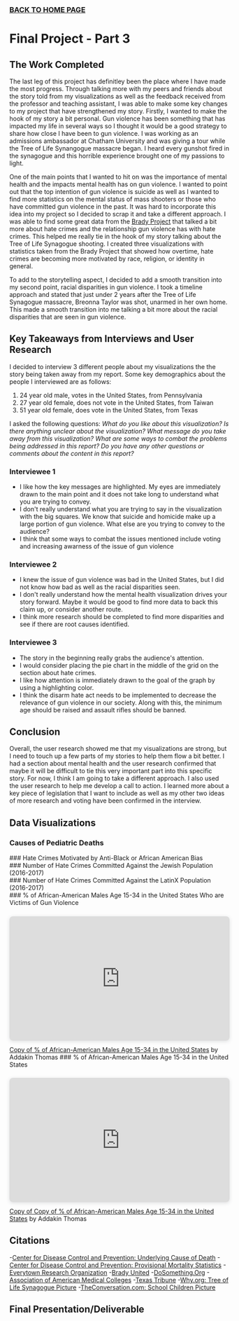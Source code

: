### [BACK TO HOME PAGE](https://addak1nthomas.github.io/portfolio/)

# Final Project - Part 3

## The Work Completed

The last leg of this project has definitley been the place where I have made the most progress. Through talking more with my peers and friends about the story told from my visualizations as well as the feedback received from the professor and teaching assistant, I was able to make some key changes to my project that have strengthened my story.
Firstly, I wanted to make the hook of my story a bit personal. Gun violence has been something that has impacted my life in several ways so I thought it would be a good strategy to share how close I have been to gun violence. I was working as an admissions ambassador at Chatham University and was giving a tour while the Tree of Life Synangogue massacre began. I heard every gunshot fired in the synagogue and this horrible experience brought one of my passions to light.

One of the main points that I wanted to hit on was the importance of mental health and the impacts mental health has on gun violence. I wanted to point out that the top intention of gun violence is suicide as well as I wanted to find more statistics on the mental status of mass shooters or those who have committed gun violence in the past. It was hard to incorporate this idea into my project so I decided to scrap it and take a different approach.
I was able to find some great data from the [Brady Project](https://www.bradyunited.org/) that talked a bit more about hate crimes and the relationship gun violence has with hate crimes. This helped me really tie in the hook of my story talking about the Tree of Life Synagogue shooting.
I created three visualizations with statistics taken from the Brady Project that showed how overtime, hate crimes are becoming more motivated by race, religion, or identity in general.

To add to the storytelling aspect, I decided to add a smooth transition into my second point, racial disparities in gun violence. I took a timeline approach and stated that just under 2 years after the Tree of Life Synagogue massacre, Breonna Taylor was shot, unarmed in her own home. This made a smooth transition into me talking a bit more about the racial disparities that are seen in gun violence. 

## Key Takeaways from Interviews and User Research

I decided to interview 3 different people about my visualizations the the story being taken away from my report. Some key demographics about the people I interviewed are as follows:
  1. 24 year old male, votes in the United States, from Pennsylvania
  2. 27 year old female, does not vote in the United States, from Taiwan
  3. 51 year old female, does vote in the United States, from Texas

I asked the following questions:
  _What do you like about this visualization?_
  _Is there anything unclear about the visualization?_
  _What message do you take away from this visualization?_
  _What are some ways to combat the problems being addressed in this report?_
  _Do you have any other questions or comments about the content in this report?_
  
### Interviewee 1
  - I like how the key messages are highlighted. My eyes are immediately drawn to the main point and it does not take long to understand what you are trying to convey.
  - I don't really understand what you are trying to say in the visualization with the big squares. We know that suicide and homicide make up a large portion of gun    violence. What else are you trying to convey to the audience?
  - I think that some ways to combat the issues mentioned include voting and increasing awarness of the issue of gun violence

### Interviewee 2 
  - I knew the issue of gun violence was bad in the United States, but I did not know how bad as well as the racial disparities seen.
  - I don't really understand how the mental health visualization drives your story forward. Maybe it would be good to find more data to back this claim up, or consider another route.
  - I think more research should be completed to find more disparities and see if there are root causes identified.

### Interviewee 3
  - The story in the beginning really grabs the audience's attention.
  - I would consider placing the pie chart in the middle of the grid on the section about hate crimes.
  - I like how attention is immediately drawn to the goal of the graph by using a highlighting color.
  - I think the disarm hate act needs to be implemented to decrease the relevance of gun violence in our society. Along with this, the minimum age should be raised and assault rifles should be banned.

## Conclusion 
Overall, the user research showed me that my visualizations are strong, but I need to touch up a few parts of my stories to help them flow a bit better. I had a section about mental health and the user research confirmed that maybe it will be difficult to tie this very important part into this specific story. For now, I think I am going to take a different approach. 
I also used the user research to help me develop a call to action. I learned more about a key piece of legislation that I want to include as well as my other two ideas of more research and voting have been confirmed in the interview.

## Data Visualizations
### Causes of Pediatric Deaths
<div class="flourish-embed flourish-chart" data-src="visualisation/11372608"><script src="https://public.flourish.studio/resources/embed.js"></script></div>
### Hate Crimes Motivated by Anti-Black or African American Bias
<div class="flourish-embed flourish-chart" data-src="visualisation/11440470"><script src="https://public.flourish.studio/resources/embed.js"></script></div>
### Number of Hate Crimes Committed Against the Jewish Population (2016-2017)
<div class="flourish-embed flourish-chart" data-src="visualisation/11440296"><script src="https://public.flourish.studio/resources/embed.js"></script></div>
### Number of Hate Crimes Committed Against the LatinX Population (2016-2017)
<div class="flourish-embed flourish-chart" data-src="visualisation/11440402"><script src="https://public.flourish.studio/resources/embed.js"></script></div>
### % of African-American Males Age 15-34 in the United States Who are Victims of Gun Violence
<div style="position: relative; width: 100%; height: 0; padding-top: 56.2500%;
 padding-bottom: 0; box-shadow: 0 2px 8px 0 rgba(63,69,81,0.16); margin-top: 1.6em; margin-bottom: 0.9em; overflow: hidden;
 border-radius: 8px; will-change: transform;">
  <iframe loading="lazy" style="position: absolute; width: 100%; height: 100%; top: 0; left: 0; border: none; padding: 0;margin: 0;"
    src="https:&#x2F;&#x2F;www.canva.com&#x2F;design&#x2F;DAFOGeStBRI&#x2F;view?embed" allowfullscreen="allowfullscreen" allow="fullscreen">
  </iframe>
</div>
<a href="https:&#x2F;&#x2F;www.canva.com&#x2F;design&#x2F;DAFOGeStBRI&#x2F;view?utm_content=DAFOGeStBRI&amp;utm_campaign=designshare&amp;utm_medium=embeds&amp;utm_source=link" target="_blank" rel="noopener">Copy of % of African-American Males Age 15-34 in the United States</a> by Addakin Thomas
### % of African-American Males Age 15-34 in the United States
<div style="position: relative; width: 100%; height: 0; padding-top: 56.2500%;
 padding-bottom: 0; box-shadow: 0 2px 8px 0 rgba(63,69,81,0.16); margin-top: 1.6em; margin-bottom: 0.9em; overflow: hidden;
 border-radius: 8px; will-change: transform;">
  <iframe loading="lazy" style="position: absolute; width: 100%; height: 100%; top: 0; left: 0; border: none; padding: 0;margin: 0;"
    src="https:&#x2F;&#x2F;www.canva.com&#x2F;design&#x2F;DAFOGd4NLXU&#x2F;view?embed" allowfullscreen="allowfullscreen" allow="fullscreen">
  </iframe>
</div>
<a href="https:&#x2F;&#x2F;www.canva.com&#x2F;design&#x2F;DAFOGd4NLXU&#x2F;view?utm_content=DAFOGd4NLXU&amp;utm_campaign=designshare&amp;utm_medium=embeds&amp;utm_source=link" target="_blank" rel="noopener">Copy of Copy of % of African-American Males Age 15-34 in the United States</a> by Addakin Thomas

## Citations
-[Center for Disease Control and Prevention: Underlying Cause of Death](https://wonder.cdc.gov/controller/saved/D76/D262F294)
-[Center for Disease Control and Prevention: Provisional Mortality Statistics](https://wonder.cdc.gov/controller/saved/D176/D298F965)
-[Everytown Research Organization](https://everytownresearch.org/report/gun-violence-in-america/)
-[Brady United](https://www.bradyunited.org/fact-sheets/hate-crimes-and-gun-violence)
-[DoSomething.Org](https://www.dosomething.org/us/articles/black-lives-taken)
-[Association of American Medical Colleges](https://www.aamc.org/news-insights/crossroads-addressing-gun-violence-public-health-crisis)
-[Texas Tribune](https://www.texastribune.org/2022/05/25/uvalde-school-shooting-victims/)
-[Why.org: Tree of Life Synagogue Picture](https://whyy.org/wp-content/uploads/2018/10/AP_18304187849966.jpg)
-[TheConversation.com: School Children Picture](https://theconversation.com/5-reasons-its-safe-for-kids-to-go-back-to-school-137064)

## Final Presentation/Deliverable
<script src="https://carnegiemellon.shorthandstories.com/the-answer/embed.js"></script>

<script type="text/javascript"> 
  document.addEventListener("DOMContentLoaded", function () {
    [].slice
      .call(document.querySelectorAll("[data-shorthand]"))
      .forEach(function (embed) {
        var url = embed.getAttribute("data-shorthand");
        if (url.indexOf("http") === -1) url = "[https://" + url](https://carnegiemellon.shorthandstories.com/the-answer/embed.js);
        var script = document.createElement("script");
        script.src = url.replace(/\/?$/, "/embed.js");
        embed.parentElement.insertBefore(script, embed);
      });
  });
</script>



